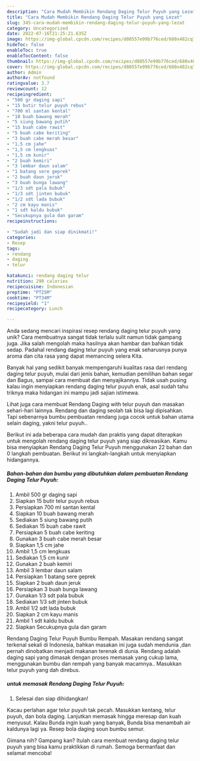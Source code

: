 ```yaml
---
description: "Cara Mudah Membikin Rendang Daging Telur Puyuh yang Lezat"
title: "Cara Mudah Membikin Rendang Daging Telur Puyuh yang Lezat"
slug: 345-cara-mudah-membikin-rendang-daging-telur-puyuh-yang-lezat
category: Uncategorized
date: 2022-07-16T21:25:21.635Z
image: https://img-global.cpcdn.com/recipes/d80557e99b776ced/680x482cq70/rendang-daging-telur-puyuh-foto-resep-utama.jpg
hideToc: false
enableToc: true
enableTocContent: false
thumbnail: https://img-global.cpcdn.com/recipes/d80557e99b776ced/680x482cq70/rendang-daging-telur-puyuh-foto-resep-utama.jpg
cover: https://img-global.cpcdn.com/recipes/d80557e99b776ced/680x482cq70/rendang-daging-telur-puyuh-foto-resep-utama.jpg
author: Admin
authorAv: notfound
ratingvalue: 3.7
reviewcount: 12
recipeingredient:
- "500 gr daging sapi"
- "15 butir telur puyuh rebus"
- "700 ml santan kental"
- "10 buah bawang merah"
- "5 siung bawang putih"
- "15 buah cabe rawit"
- "5 buah cabe keriting"
- "3 buah cabe merah besar"
- "1,5 cm jahe"
- "1,5 cm lengkuas"
- "1,5 cm kunir"
- "2 buah kemiri"
- "3 lembar daun salam"
- "1 batang sere geprek"
- "2 buah daun jeruk"
- "3 buah bunga lawang"
- "1/3 sdt pala bubuk"
- "1/3 sdt jinten bubuk"
- "1/2 sdt lada bubuk"
- "2 cm kayu manis"
- "1 sdt kaldu bubuk"
- "Secukupnya gula dan garam"
recipeinstructions:

- "Sudah jadi dan siap dinikmati!"
categories:
- Resep
tags:
- rendang
- daging
- telur

katakunci: rendang daging telur 
nutrition: 290 calories
recipecuisine: Indonesian
preptime: "PT25M"
cooktime: "PT34M"
recipeyield: "1"
recipecategory: Lunch

---
```





Anda sedang mencari inspirasi resep rendang daging telur puyuh yang unik? Cara membuatnya sangat tidak terlalu sulit namun tidak gampang juga. Jika salah mengolah maka hasilnya akan hambar dan bahkan tidak sedap. Padahal rendang daging telur puyuh yang enak seharusnya punya aroma dan cita rasa yang dapat memancing selera Kita.





Banyak hal yang sedikit banyak mempengaruhi kualitas rasa dari rendang daging telur puyuh, mulai dari jenis bahan, kemudian pemilihan bahan segar dan Bagus, sampai cara membuat dan menyajikannya. Tidak usah pusing kalau ingin menyiapkan rendang daging telur puyuh enak,      asal sudah tahu triknya maka hidangan ini mampu jadi sajian istimewa.














Lihat juga cara membuat Rendang Daging with telur puyuh dan masakan sehari-hari lainnya. Rendang dan daging seolah tak bisa lagi dipisahkan. Tapi sebenarnya bumbu pembuatan rendang juga cocok untuk bahan utama selain daging, yakni telur puyuh..






Berikut ini ada beberapa cara mudah dan praktis yang dapat diterapkan untuk mengolah rendang daging telur puyuh yang siap dikreasikan. Kamu bisa menyiapkan Rendang Daging Telur Puyuh menggunakan 22 bahan dan 0 langkah pembuatan. Berikut ini langkah-langkah untuk menyiapkan hidangannya.

<!--inarticleads1-->

##### Bahan-bahan dan bumbu yang dibutuhkan dalam pembuatan Rendang Daging Telur Puyuh:

1. Ambil 500 gr daging sapi
1. Siapkan 15 butir telur puyuh rebus
1. Persiapkan 700 ml santan kental
1. Siapkan 10 buah bawang merah
1. Sediakan 5 siung bawang putih
1. Sediakan 15 buah cabe rawit
1. Persiapkan 5 buah cabe keriting
1. Gunakan 3 buah cabe merah besar
1. Siapkan 1,5 cm jahe
1. Ambil 1,5 cm lengkuas
1. Sediakan 1,5 cm kunir
1. Gunakan 2 buah kemiri
1. Ambil 3 lembar daun salam
1. Persiapkan 1 batang sere geprek
1. Siapkan 2 buah daun jeruk
1. Persiapkan 3 buah bunga lawang
1. Gunakan 1/3 sdt pala bubuk
1. Sediakan 1/3 sdt jinten bubuk
1. Ambil 1/2 sdt lada bubuk
1. Siapkan 2 cm kayu manis
1. Ambil 1 sdt kaldu bubuk
1. Siapkan Secukupnya gula dan garam


Rendang Daging Telur Puyuh Bumbu Rempah. Masakan rendang sangat terkenal sekali di Indonesia, bahkan masakan ini juga sudah mendunia ,dan pernah dinobatkan menjadi makanan terenak di dunia. Rendang adalah daging sapi yang dimasak dengan proses memasak yang cukup lama, menggunakan bumbu dan rempah yang banyak macamnya.. Masukkan telur puyuh yang dah direbus. 

<!--inarticleads2-->

#####  untuk memasak Rendang Daging Telur Puyuh:


1. Selesai dan siap dihidangkan!

Kacau perlahan agar telur puyuh tak pecah. Masukkan kentang, telur puyuh, dan bola daging. Lanjutkan memasak hingga meresap dan kuah menyusut. Kalau Bunda ingin kuah yang banyak, Bunda bisa menambah air kaldunya lagi ya. Resep bola daging soun bumbu semur. 

Gimana nih? Gampang kan? Itulah cara membuat rendang daging telur puyuh yang bisa kamu praktikkan di rumah. Semoga bermanfaat dan selamat mencoba!
